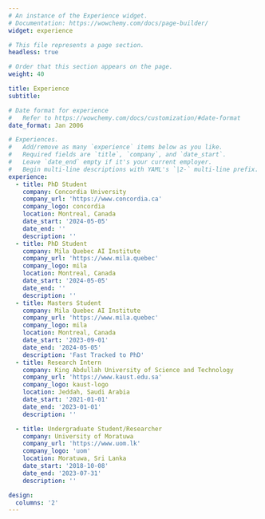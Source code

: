 ```yaml
---
# An instance of the Experience widget.
# Documentation: https://wowchemy.com/docs/page-builder/
widget: experience

# This file represents a page section.
headless: true

# Order that this section appears on the page.
weight: 40

title: Experience
subtitle:

# Date format for experience
#   Refer to https://wowchemy.com/docs/customization/#date-format
date_format: Jan 2006

# Experiences.
#   Add/remove as many `experience` items below as you like.
#   Required fields are `title`, `company`, and `date_start`.
#   Leave `date_end` empty if it's your current employer.
#   Begin multi-line descriptions with YAML's `|2-` multi-line prefix.
experience:
  - title: PhD Student
    company: Concordia University
    company_url: 'https://www.concordia.ca'
    company_logo: concordia
    location: Montreal, Canada
    date_start: '2024-05-05'
    date_end: ''
    description: ''
  - title: PhD Student
    company: Mila Quebec AI Institute
    company_url: 'https://www.mila.quebec'
    company_logo: mila
    location: Montreal, Canada
    date_start: '2024-05-05'
    date_end: ''
    description: ''
  - title: Masters Student
    company: Mila Quebec AI Institute
    company_url: 'https://www.mila.quebec'
    company_logo: mila
    location: Montreal, Canada
    date_start: '2023-09-01'
    date_end: '2024-05-05'
    description: 'Fast Tracked to PhD'
  - title: Research Intern
    company: King Abdullah University of Science and Technology 
    company_url: 'https://www.kaust.edu.sa'
    company_logo: kaust-logo
    location: Jeddah, Saudi Arabia
    date_start: '2021-01-01'
    date_end: '2023-01-01'
    description: ''

  - title: Undergraduate Student/Researcher 
    company: University of Moratuwa
    company_url: 'https://www.uom.lk'
    company_logo: 'uom'
    location: Moratuwa, Sri Lanka
    date_start: '2018-10-08'
    date_end: '2023-07-31'
    description: '' 

design:
  columns: '2'
---
```

